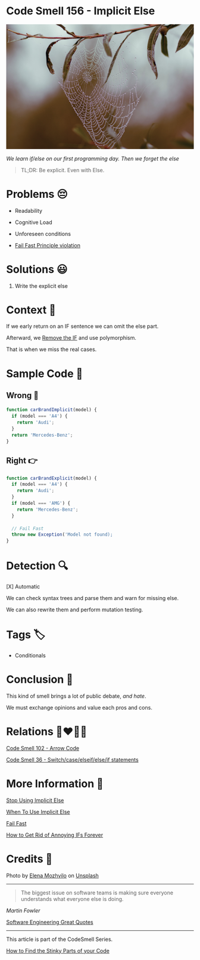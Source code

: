 # Code Smell 156 - Implicit Else

![Code Smell 156 - Implicit Else](Code%20Smell%20156%20-%20Implicit%20Else.jpg)

*We learn if/else on our first programming day. Then we forget the else*

> TL;DR: Be explicit. Even with Else.

# Problems 😔 

- Readability

- Cognitive Load

- Unforeseen conditions

- [Fail Fast Principle violation](https://github.com/mcsee/Software-Design-Articles/tree/main/Articles/Theory/Fail%20Fast/readme.md)

# Solutions 😃

1. Write the explicit else

# Context 💬

If we early return on an IF sentence we can omit the else part. 

Afterward, we [Remove the IF](https://github.com/mcsee/Software-Design-Articles/tree/main/Articles/Theory/How%20to%20Get%20Rid%20of%20Annoying%20IFs%20Forever/readme.md) and use polymorphism.

That is when we miss the real cases.

# Sample Code 📖

## Wrong 🚫

<!-- [Gist Url](https://gist.github.com/mcsee/8d2eb5957180d324326e2c30a72166f6) -->

```javascript
function carBrandImplicit(model) {
  if (model === 'A4') {
    return 'Audi';
  }
  return 'Mercedes-Benz';
}
```

## Right 👉

<!-- [Gist Url](https://gist.github.com/mcsee/34f2e6cc97fb6ef9cb77f8998aaa790e) -->

```javascript
function carBrandExplicit(model) {
  if (model === 'A4') {
    return 'Audi';
  }
  if (model === 'AMG') {
    return 'Mercedes-Benz';
  }
  
  // Fail Fast
  throw new Exception('Model not found);
}
```

# Detection 🔍

[X] Automatic 

We can check syntax trees and parse them and warn for missing else.

We can also rewrite them and perform mutation testing.

# Tags 🏷️

- Conditionals

# Conclusion 🏁

This kind of smell brings a lot of public debate, *and hate*.

We must exchange opinions and value each pros and cons.

# Relations 👩‍❤️‍💋‍👨

[Code Smell 102 - Arrow Code](https://github.com/mcsee/Software-Design-Articles/tree/main/Articles/Code%20Smells/Code%20Smell%20102%20-%20Arrow%20Code/readme.md)

[Code Smell 36 - Switch/case/elseif/else/if statements](https://github.com/mcsee/Software-Design-Articles/tree/main/Articles/Code%20Smells/Code%20Smell%2036%20-%20Switch%20case%20elseif%20else%20if%20statements/readme.md)

# More Information 📕

[Stop Using Implicit Else](https://javascript.plainenglish.io/advice-from-a-senior-dev-stop-using-the-implicit-else-2a2ecf0a3583)

[When To Use Implicit Else](https://medium.com/lost-but-coding/when-to-use-implicit-else-e891cdcfe1bd)

[Fail Fast](https://github.com/mcsee/Software-Design-Articles/tree/main/Articles/Theory/Fail%20Fast/readme.md)

[How to Get Rid of Annoying IFs Forever](https://github.com/mcsee/Software-Design-Articles/tree/main/Articles/Theory/How%20to%20Get%20Rid%20of%20Annoying%20IFs%20Forever/readme.md)

# Credits 🙏

Photo by [Elena Mozhvilo](https://unsplash.com/es/@miracleday) on [Unsplash](https://unsplash.com/s/photos/invisible)
  
* * *

> The biggest issue on software teams is making sure everyone understands what everyone else is doing.

_Martin Fowler_
 
[Software Engineering Great Quotes](https://github.com/mcsee/Software-Design-Articles/tree/main/Articles/Quotes/Software%20Engineering%20Great%20Quotes/readme.md)

* * *

This article is part of the CodeSmell Series.

[How to Find the Stinky Parts of your Code](https://github.com/mcsee/Software-Design-Articles/tree/main/Articles/Code%20Smells/How%20to%20Find%20the%20Stinky%20parts%20of%20your%20Code/readme.md)